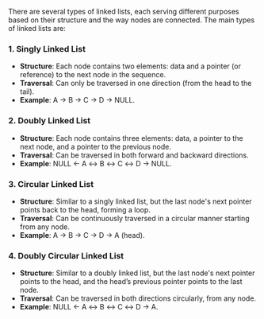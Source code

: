 There are several types of linked lists, each serving different purposes based on their structure and the way nodes are connected. The main types of linked lists are:

### 1. **Singly Linked List**
   - **Structure**: Each node contains two elements: data and a pointer (or reference) to the next node in the sequence.
   - **Traversal**: Can only be traversed in one direction (from the head to the tail).
   - **Example**: A → B → C → D → NULL.
   
### 2. **Doubly Linked List**
   - **Structure**: Each node contains three elements: data, a pointer to the next node, and a pointer to the previous node.
   - **Traversal**: Can be traversed in both forward and backward directions.
   - **Example**: NULL ← A ↔ B ↔ C ↔ D → NULL.
   
### 3. **Circular Linked List**
   - **Structure**: Similar to a singly linked list, but the last node's next pointer points back to the head, forming a loop.
   - **Traversal**: Can be continuously traversed in a circular manner starting from any node.
   - **Example**: A → B → C → D → A (head).
   
### 4. **Doubly Circular Linked List**
   - **Structure**: Similar to a doubly linked list, but the last node's next pointer points to the head, and the head’s previous pointer points to the last node.
   - **Traversal**: Can be traversed in both directions circularly, from any node.
   - **Example**: NULL ← A ↔ B ↔ C ↔ D → A.
